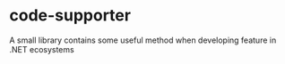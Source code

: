 # code-supporter
A small library contains some useful method when developing feature in .NET ecosystems
